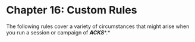 # Chapter 16: Custom Rules

The following rules cover a variety of circumstances that might arise when you run a session or campaign of ***ACKS****.*
